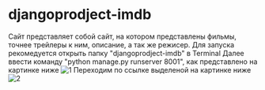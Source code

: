# djangoprodject-imdb
Сайт представляет собой сайт, на котором представлены фильмы, точнее трейлеры к ним, описание, а так же режисер.
Для запуска рекомедуется открыть папку "djangoprodject-imdb" в Terminal
Далее ввести команду "python manage.py runserver 8001", как представлено на картинке ниже
![1](https://user-images.githubusercontent.com/93647754/140064738-dec287e1-4419-4aba-9011-9764368788f1.png)
Переходим по ссылке выделеной на картинке ниже
![2](https://user-images.githubusercontent.com/93647754/140064754-60e384a7-e194-434b-86eb-d3c967fab4d1.png)
